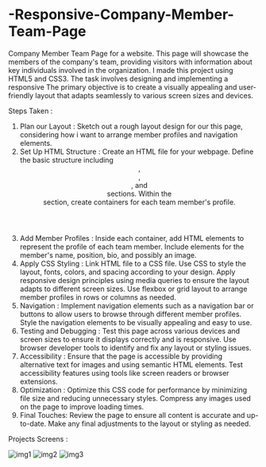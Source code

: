 # -Responsive-Company-Member-Team-Page
Company Member Team Page for a website. This page will showcase the members of the 
company's team, providing visitors with information about key individuals involved in 
the organization. I made this project using HTML5 and CSS3.
The task involves designing and implementing a responsive  The primary objective is to create a visually appealing and user-friendly 
layout that adapts seamlessly to various screen sizes and devices.

Steps Taken : 

1. Plan our Layout : 
Sketch out a rough layout design for our this page, considering how i want to arrange 
member profiles and navigation elements.
2. Set Up HTML Structure : 
Create an HTML file for your webpage.
Define the basic structure including <header>, <nav>, <main>, and <footer> sections.
Within the <main> section, create containers for each team member's profile.
3. Add Member Profiles : 
Inside each container, add HTML elements to represent the profile of each team member.
Include elements for the member's name, position, bio, and possibly an image.
4. Apply CSS Styling : 
Link HTML file to a CSS file.
Use CSS to style the layout, fonts, colors, and spacing according to your design.
Apply responsive design principles using media queries to ensure the layout adapts to 
different screen sizes.
Use flexbox or grid layout to arrange member profiles in rows or columns as needed.
5. Navigation : 
Implement navigation elements such as a navigation bar or buttons to allow users to 
browse through different member profiles.
Style the navigation elements to be visually appealing and easy to use.
6. Testing and Debugging : 
Test this page across various devices and screen sizes to ensure it displays correctly and 
is responsive.
Use browser developer tools to identify and fix any layout or styling issues.
7. Accessibility : 
Ensure that the page is accessible by providing alternative text for images and using 
semantic HTML elements.
Test accessibility features using tools like screen readers or browser extensions.
8. Optimization : 
Optimize this CSS code for performance by minimizing file size and reducing 
unnecessary styles.
Compress any images used on the page to improve loading times.
9. Final Touches:
Review the page to ensure all content is accurate and up-to-date.
Make any final adjustments to the layout or styling as needed.

Projects Screens :

![img1](https://github.com/Nikhil2800/-Responsive-Company-Member-Team-Page/assets/154686273/186cfb24-93ce-41ea-a448-299623399416)
![img2](https://github.com/Nikhil2800/-Responsive-Company-Member-Team-Page/assets/154686273/72e29a8f-1703-4e67-b0ad-c73c55d7d93a)
![img3](https://github.com/Nikhil2800/-Responsive-Company-Member-Team-Page/assets/154686273/3a914ea5-e5ab-43b3-90c6-200ee3ea1618)


